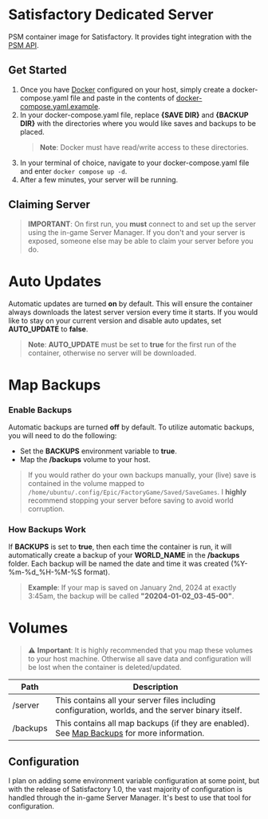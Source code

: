 # Satisfactory Dedicated Server
PSM container image for Satisfactory. It provides tight integration with the [PSM API](https://github.com/planetary-server-manager/api-server).

## Get Started
1. Once you have [Docker](https://docs.docker.com/engine/install/) configured on your host, simply create a docker-compose.yaml file and paste in the contents of [docker-compose.yaml.example](./docker-compose.yaml.example).
2. In your docker-compose.yaml file, replace **{SAVE DIR}** and **{BACKUP DIR}** with the directories where you would like saves and backups to be placed.
    > **Note**: Docker must have read/write access to these directories.
3. In your terminal of choice, navigate to your docker-compose.yaml file and enter `docker compose up -d`.
4. After a few minutes, your server will be running.

## Claiming Server
> **IMPORTANT**: On first run, you **must** connect to and set up the server using the in-game Server Manager. If you don't and your server is exposed, someone else may be able to claim your server before you do.

# Auto Updates
Automatic updates are turned **on** by default. This will ensure the container always downloads the latest server version every time it starts. If you would like to stay on your current version and disable auto updates, set **AUTO_UPDATE** to **false**.

> **Note**: **AUTO_UPDATE** must be set to **true** for the first run of the container, otherwise no server will be downloaded.

# Map Backups
### Enable Backups
Automatic backups are turned **off** by default. To utilize automatic backups, you will need to do the following:
* Set the **BACKUPS** environment variable to **true**.
* Map the **/backups** volume to your host.

> If you would rather do your own backups manually, your (live) save is contained in the volume mapped to `/home/ubuntu/.config/Epic/FactoryGame/Saved/SaveGames`. I **highly** recommend stopping your server before saving to avoid world corruption.

### How Backups Work
If **BACKUPS** is set to **true**, then each time the container is run, it will automatically create a backup of your **WORLD_NAME** in the **/backups** folder. Each backup will be named the date and time it was created (%Y-%m-%d_%H-%M-%S format). 

> **Example**: If your map is saved on January 2nd, 2024 at exactly 3:45am, the backup will be called **"20204-01-02_03-45-00"**.

# Volumes
> :warning: **Important**: It is highly recommended that you map these volumes to your host machine. Otherwise all save data and configuration will be lost when the container is deleted/updated.

| Path | Description |
| --- | --- |
| /server | This contains all your server files including configuration, worlds, and the server binary itself. |
| /backups | This contains all map backups (if they are enabled). See [Map Backups](#map-backups) for more information. |

## Configuration
I plan on adding some environment variable configuration at some point, but with the release of Satisfactory 1.0, the vast majority of configuration is handled through the in-game Server Manager. It's best to use that tool for configuration. 